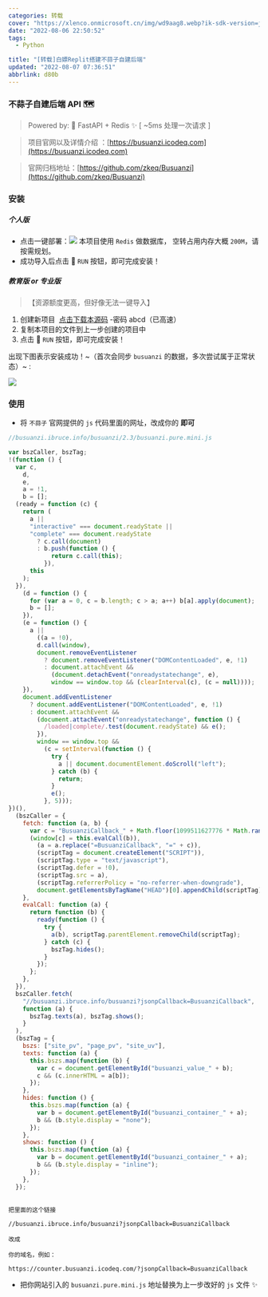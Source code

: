 ```yaml
---
categories: 转载
cover: "https://xlenco.onmicrosoft.cn/img/wd9aag8.webp?ik-sdk-version=javascript-1.4.3&updatedAt=1670823328274"
date: "2022-08-06 22:50:52"
tags:
  - Python

title: "[转载]白嫖Replit搭建不蒜子自建后端"
updated: "2022-08-07 07:36:51"
abbrlink: d80b
---
```


### 不蒜子自建后端 API 🗺️

> Powered by: 🚀 FastAPI + Redis ✨ [ ~5ms 处理一次请求 ]

> 项目官网以及详情介绍 ：[https://busuanzi.icodeq.com](https://busuanzi.icodeq.com)

> 官网归档地址：[https://github.com/zkeq/Busuanzi](https://github.com/zkeq/Busuanzi)

### 安装

##### 个人版

- 点击一键部署：![](https://replit.com/badge/github/zkeq/Busuanzi_backend_self#crop=0&crop=0&crop=1&crop=1&id=IXAGh&originHeight=36&originWidth=130&originalType=binary&ratio=1&rotation=0&showTitle=false&status=done&style=none&title=)
  本项目使用 `Redis` 做数据库， 空转占用内存大概 `200M`，请按需规划。
- 成功导入后点击 🏃 `RUN` 按钮，即可完成安装！

##### 教育版 or 专业版

> 【资源额度更高，但好像无法一键导入】

1. 创建新项目  [点击下载本源码](https://url66.ctfile.com/f/30717266-633476536-e79d59?p=abcd) -密码 abcd（已高速）
2. 复制本项目的文件到上一步创建的项目中
3. 点击 🏃 `RUN` 按钮，即可完成安装！

出现下图表示安装成功！~（首次会同步 `busuanzi` 的数据，多次尝试属于正常状态）~ :

![](https://user-images.githubusercontent.com/62864752/164993786-8e4871a2-883e-493e-b19a-76a0d900a95c.png#crop=0&crop=0&crop=1&crop=1&id=CI4fy&originHeight=767&originWidth=1440&originalType=binary&ratio=1&rotation=0&showTitle=false&status=done&style=none&title=)

### 使用

- 将 `不蒜子` 官网提供的 `js` 代码里面的网址，改成你的 **即可**

```javascript
//busuanzi.ibruce.info/busuanzi/2.3/busuanzi.pure.mini.js

var bszCaller, bszTag;
!(function () {
  var c,
    d,
    e,
    a = !1,
    b = [];
  (ready = function (c) {
    return (
      a ||
      "interactive" === document.readyState ||
      "complete" === document.readyState
        ? c.call(document)
        : b.push(function () {
            return c.call(this);
          }),
      this
    );
  }),
    (d = function () {
      for (var a = 0, c = b.length; c > a; a++) b[a].apply(document);
      b = [];
    }),
    (e = function () {
      a ||
        ((a = !0),
        d.call(window),
        document.removeEventListener
          ? document.removeEventListener("DOMContentLoaded", e, !1)
          : document.attachEvent &&
            (document.detachEvent("onreadystatechange", e),
            window == window.top && (clearInterval(c), (c = null))));
    }),
    document.addEventListener
      ? document.addEventListener("DOMContentLoaded", e, !1)
      : document.attachEvent &&
        (document.attachEvent("onreadystatechange", function () {
          /loaded|complete/.test(document.readyState) && e();
        }),
        window == window.top &&
          (c = setInterval(function () {
            try {
              a || document.documentElement.doScroll("left");
            } catch (b) {
              return;
            }
            e();
          }, 5)));
})(),
  (bszCaller = {
    fetch: function (a, b) {
      var c = "BusuanziCallback_" + Math.floor(1099511627776 * Math.random());
      (window[c] = this.evalCall(b)),
        (a = a.replace("=BusuanziCallback", "=" + c)),
        (scriptTag = document.createElement("SCRIPT")),
        (scriptTag.type = "text/javascript"),
        (scriptTag.defer = !0),
        (scriptTag.src = a),
        (scriptTag.referrerPolicy = "no-referrer-when-downgrade"),
        document.getElementsByTagName("HEAD")[0].appendChild(scriptTag);
    },
    evalCall: function (a) {
      return function (b) {
        ready(function () {
          try {
            a(b), scriptTag.parentElement.removeChild(scriptTag);
          } catch (c) {
            bszTag.hides();
          }
        });
      };
    },
  }),
  bszCaller.fetch(
    "//busuanzi.ibruce.info/busuanzi?jsonpCallback=BusuanziCallback",
    function (a) {
      bszTag.texts(a), bszTag.shows();
    }
  ),
  (bszTag = {
    bszs: ["site_pv", "page_pv", "site_uv"],
    texts: function (a) {
      this.bszs.map(function (b) {
        var c = document.getElementById("busuanzi_value_" + b);
        c && (c.innerHTML = a[b]);
      });
    },
    hides: function () {
      this.bszs.map(function (a) {
        var b = document.getElementById("busuanzi_container_" + a);
        b && (b.style.display = "none");
      });
    },
    shows: function () {
      this.bszs.map(function (a) {
        var b = document.getElementById("busuanzi_container_" + a);
        b && (b.style.display = "inline");
      });
    },
  });
```

```

把里面的这个链接

//busuanzi.ibruce.info/busuanzi?jsonpCallback=BusuanziCallback

改成

你的域名，例如：

https://counter.busuanzi.icodeq.com/?jsonpCallback=BusuanziCallback
```

- 把你网站引入的 `busuanzi.pure.mini.js` 地址替换为上一步改好的 `js` 文件 ✨
